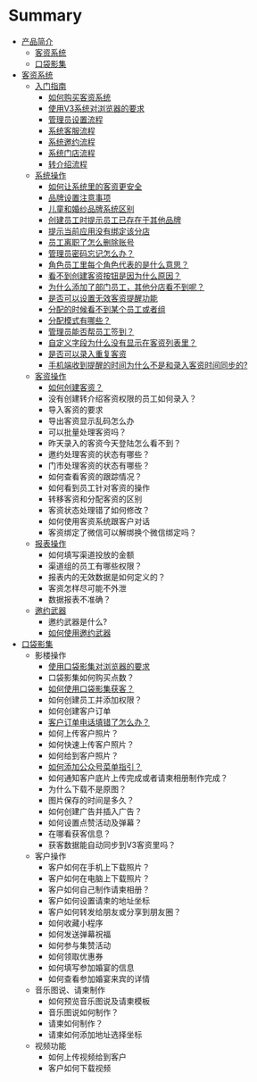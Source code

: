 # Summary

* [产品简介](README.md)
  * [客资系统](ke-zi-xi-tong.md)
  * [口袋影集](kou-dai-ying-ji.md)
* [客资系统](chapter1.md)
  * [入门指南](ru-men-zhi-nan.md)
    * [如何购买客资系统](如何购买客资系统.md)
    * [使用V3系统对浏览器的要求](使用V3系统对浏览器的要求.md)
    * [管理员设置流程](管理员设置流程.md)
    * [系统客服流程](系统客服流程.md)
    * [系统邀约流程](系统邀约流程.md)
    * [系统门店流程](系统门店流程.md)
    * [转介绍流程](转介绍流程.md)
  * [系统操作](www.md)
    * [如何让系统里的客资更安全](如何让系统里的客资更安全.md)
    * [品牌设置注意事项](品牌设置注意事项.md)
    * [儿童和婚纱品牌系统区别](儿童和婚纱品牌系统区别.md)
    * [创建员工时提示员工已存在于其他品牌](创建员工时提示员工已存在于其他品牌.md)
    * [提示当前应用没有绑定该分店](提示当前应用没有绑定该分店.md)
    * [员工离职了怎么删除账号](员工离职了怎么删除账号.md)
    * [管理员密码忘记怎么办？](管理员密码忘记怎么办？.md)
    * [角色员工里每个角色代表的是什么意思？](角色员工里每个角色代表的是什么意思？.md)
    * [看不到创建客资按钮是因为什么原因？](看不到创建客资按钮是因为什么原因？.md)
    * [为什么添加了部门员工，其他分店看不到呢？](为什么添加了部门员工，其他分店看不到呢？.md)
    * [是否可以设置无效客资提醒功能](是否可以设置无效客资提醒功能.md)
    * [分配的时候看不到某个员工或者组](分配的时候看不到某个员工或者组.md)
    * [分配模式有哪些？](分配模式有哪些？.md)
    * [管理员能否帮员工签到？](管理员能否帮员工签到？.md)
    * [自定义字段为什么没有显示在客资列表里？](自定义字段为什么没有显示在客资列表里？.md)
    * [是否可以录入重复客资](是否可以录入重复客资.md)
    * [手机端收到提醒的时间为什么不是和录入客资时间同步的?](手机端收到提醒的时间为什么不是和录入客资时间同步的?.md)
  * [客资操作](ke-zi-cao-zuo.md)
    * [如何创建客资？](ke-zi-cao-zuo/ru-he-chuang-jian-ke-zi-ff1f.md)
    * 没有创建转介绍客资权限的员工如何录入？
    * 导入客资的要求
    * 导出客资显示乱码怎么办
    * 可以批量处理客资吗？
    * 昨天录入的客资今天登陆怎么看不到？
    * 邀约处理客资的状态有哪些？
    * 门市处理客资的状态有哪些？
    * 如何查看客资的跟踪情况？
    * 如何看到员工针对客资的操作
    * 转移客资和分配客资的区别
    * 客资状态处理错了如何修改？
    * 如何使用客资系统跟客户对话
    * 客资绑定了微信可以解绑换个微信绑定吗？
  * [报表操作](bao-biao-cao-zuo.md)
    * 如何填写渠道投放的金额
    * 渠道组的员工有哪些权限？
    * 报表内的无效数据是如何定义的？
    * 客资怎样尽可能不外泄
    * 数据报表不准确？
  * [邀约武器](yao-yue-wu-qi.md)
    * 邀约武器是什么?
    * [如何使用邀约武器](yao-yue-wu-qi/yao-yue-wu-qi-shi-shi-4e483f.md)
* [口袋影集](kou-dai-ying-ji.md)
  * 影楼操作
    * [使用口袋影集对浏览器的要求](shi-yong-kou-dai-ying-ji-dui-liu-lan-qi-de-yao-qiu.md)
    * 口袋影集如何购买点数？
    * [如何使用口袋影集获客？](ru-he-shi-yong-kou-dai-ying-ji-huo-ke-ff1f.md)
    * 如何创建员工并添加权限？
    * 如何创建客户订单
    * [客户订单电话填错了怎么办？](shi-yong-kou-dai-ying-ji-dui-liu-lan-qi-de-yao-qiu/ke-hu-ding-dan-dian-hua-tian-cuo-le-zen-yao-ban-ff1f.md)
    * 如何上传客户照片？
    * 如何快速上传客户照片？
    * 如何给到客户照片？
    * [如何添加公众号菜单指引？](ru-he-gei-dao-ke-hu-zhao-pian-ff1f.md)
    * 如何通知客户底片上传完成或者请柬相册制作完成？
    * 为什么下载不是原图？
    * 图片保存的时间是多久？
    * 如何创建广告并插入广告？
    * 如何设置点赞活动及弹幕？
    * 在哪看获客信息？
    * 获客数据能自动同步到V3客资里吗？
  * 客户操作
    * 客户如何在手机上下载照片？
    * 客户如何在电脑上下载照片？
    * 客户如何自己制作请柬相册？
    * 客户如何设置请柬的地址坐标
    * 客户如何转发给朋友或分享到朋友圈？
    * 如何收藏小程序
    * 如何发送弹幕祝福
    * 如何参与集赞活动
    * 如何领取优惠券
    * 如何填写参加婚宴的信息
    * 如何查看参加婚宴来宾的详情
  * 音乐图说、请柬制作
    * 如何预览音乐图说及请柬模板
    * 音乐图说如何制作？
    * 请柬如何制作？
    * 请柬如何添加地址选择坐标
  * 视频功能
    * 如何上传视频给到客户
    * 客户如何下载视频

